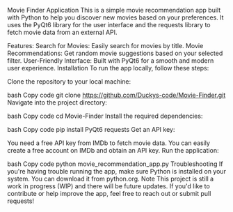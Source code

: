 Movie Finder Application
This is a simple movie recommendation app built with Python to help you discover new movies based on your preferences. It uses the PyQt6 library for the user interface and the requests library to fetch movie data from an external API.

Features:
Search for Movies: Easily search for movies by title.
Movie Recommendations: Get random movie suggestions based on your selected filter.
User-Friendly Interface: Built with PyQt6 for a smooth and modern user experience.
Installation
To run the app locally, follow these steps:

Clone the repository to your local machine:

bash
Copy code
git clone https://github.com/Duckys-code/Movie-Finder.git
Navigate into the project directory:

bash
Copy code
cd Movie-Finder
Install the required dependencies:

bash
Copy code
pip install PyQt6 requests
Get an API key:

You need a free API key from IMDb to fetch movie data. You can easily create a free account on IMDb and obtain an API key.
Run the application:

bash
Copy code
python movie_recommendation_app.py
Troubleshooting
If you're having trouble running the app, make sure Python is installed on your system. You can download it from python.org.
Note
This project is still a work in progress (WIP) and there will be future updates. If you'd like to contribute or help improve the app, feel free to reach out or submit pull requests!

